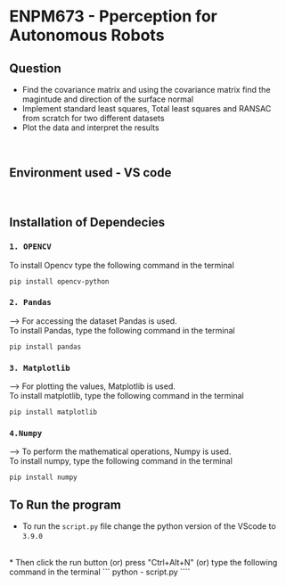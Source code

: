 # ENPM673 - Pperception for Autonomous Robots

## Question 
* Find the covariance matrix and using the covariance matrix find the magintude and direction of the surface normal
* Implement standard least squares, Total least squares and RANSAC from scratch for two different datasets
* Plot the data and interpret the results

<br />

## Environment used - VS code

<br />

## Installation of Dependecies

### `1. OPENCV `

To install Opencv type the following command in the terminal

```
pip install opencv-python
```

### `2. Pandas `
--> For accessing the dataset Pandas is used. 
<br />To install Pandas, type the following command in the terminal

```
pip install pandas
```

### `3. Matplotlib`
--> For plotting the values, Matplotlib is used. 
<br />To install matplotlib, type the following command in the terminal


```
pip install matplotlib
```

### `4.Numpy`

--> To perform the mathematical operations, Numpy is used. 
<br />To install numpy, type the following command in the terminal

```
pip install numpy
```

## To Run the program


* To run the `script.py` file change the python version of the VScode to `3.9.0` 
<br />
* Then click the run button (or) press "Ctrl+Alt+N" (or) type the following command in the terminal
```
python - script.py
````

